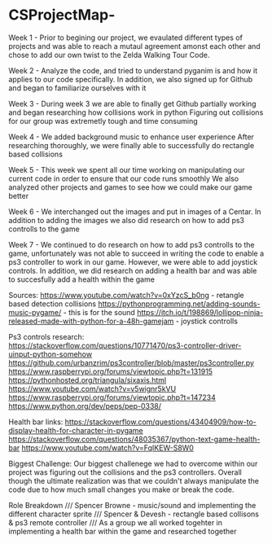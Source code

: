 # CSProjectMap-

Week 1 - 
  Prior to begining our project, we evaulated different types of projects and was able to reach a mutaul agreement amonst each other and chose to add our own twist to the Zelda Walking Tour Code. 
  
Week 2 - 
  Analyze the code, and tried to understand pyganim is and how it applies to our code specifically. 
  In addition, we also signed up for Github and began to familiarize ourselves with it
   
Week 3 - 
  During week 3 we are able to finally get Github partially working and began researching how collisions work in python
  Figuring out collisions for our group was extremetly tough and time consuming
  
Week 4 - 
  We added background music to enhance user experience 
  After researching thoroughly, we were finally able to successfully do rectangle based collisions
  
 Week 5 - 
   This week we spent all our time working on manipulating our current code in order to ensure that our code runs smoothly 
   We also analyzed other projects and games to see how we could make our game better
   
Week 6 - 
   We interchanged out the images and put in images of a Centar. In addition to adding the images we also did research on how to add ps3 controlls to the game

Week 7 - 
  We continued to do  research on how to add ps3 controlls to the game, unfortunately was not able to succeed in writing the code to enable a ps3 controller to work in our game. However, we were able to add joystick controls. In addition, we did research on adding a health bar and was able to succesfully add a health within the game
  
Sources:
https://www.youtube.com/watch?v=0xYzcS_b0ng - retangle based detection collisions
https://pythonprogramming.net/adding-sounds-music-pygame/ - this is for the sound
https://itch.io/t/198869/lollipop-ninja-released-made-with-python-for-a-48h-gamejam - joystick controlls

Ps3 controls research:   
https://stackoverflow.com/questions/10771470/ps3-controller-driver-uinput-python-somehow
https://github.com/urbanzrim/ps3controller/blob/master/ps3controller.py
https://www.raspberrypi.org/forums/viewtopic.php?t=131915
https://pythonhosted.org/triangula/sixaxis.html
https://www.youtube.com/watch?v=v5wignr5kVU
https://www.raspberrypi.org/forums/viewtopic.php?t=147234
https://www.python.org/dev/peps/pep-0338/

Health bar links:
https://stackoverflow.com/questions/43404909/how-to-display-health-for-character-in-pygame 
https://stackoverflow.com/questions/48035367/python-text-game-health-bar
https://www.youtube.com/watch?v=FqIKEW-S8W0



Biggest Challenge:
   Our biggest challenege we had to overcome within our project was figuring out the collisions and the ps3 controllers. Overall though the ultimate realization was that we couldn't always manipulate the code due to how much small changes you make or break the code. 
   
Role Breakdown ///
    Spencer Browne - music/sound and implementing the different character sprite ///
    Spencer & Devesh - rectangle based collisons & ps3 remote controller ///
    As a group we all worked togehter in implementing a health bar within the game and researched together 

  
  
  
  
